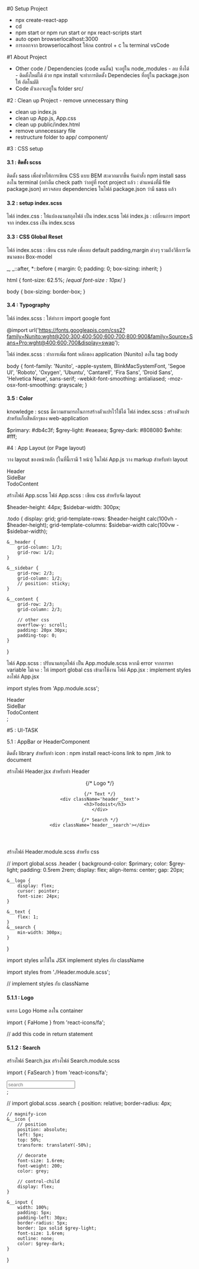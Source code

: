 #0 Setup Project

- npx create-react-app <project-name>
- cd <project-name>
- npm start or npm run start or npx react-scripts start
- auto open browserlocalhost:3000
- การออกจาก browserlocalhost ให้กด control + c ใน terminal vsCode

#1 About Project

- Other code / Dependencies (code คนอื่น) จะอยู่ใน node_modules - ลบ ทิ้งได้ - ติดตั้งใหม่ได้ ด้วย npx install จะทำการติดตั้ง
  Dependecies ที่อยู่ใน package.json ให้ อัตโนมัติ
- Code ตัวเองจะอยู่ใน folder src/

#2 : Clean up Project - remove unnecessary thing

- clean up index.js
- clean up App.js, App.css
- clean up public/index.html
- remove unnecessary file
- restructure folder to app/ component/

#3 : CSS setup

#### 3.1 : ติดตั้ง scss

ติดตั้ง sass เพื่อช่วยให้การเขียน CSS แบบ BEM สะดวกมากขึ้น
รันคำสั่ง npm install sass ลงใน terminal (อย่าลืม check path ว่าอยู่ที่ root project แล้ว : ตำแหน่งที่มี file package.json)
ตรวจสอบ dependencies ในไฟล์ package.json ว่ามี sass แล้ว

#### 3.2 : setup index.scss

ไฟล์ index.css : ให้แปลงนามสกุลไฟล์ เป็น index.scss
ไฟล์ index.js : เปลี่ยนการ import จาก index.css เป็น index.scss

#### 3.3 : CSS Global Reset

ไฟล์ index.scss : เขียน css rule เพื่อลบ default padding,margin ต่างๆ รวมถึงวิธีการวัดขนาดของ Box-model

_,
_::after,
\*::before {
margin: 0;
padding: 0;
box-sizing: inherit;
}

html {
font-size: 62.5%; /_equal font-size : 10px_/
}

body {
box-sizing: border-box;
}

#### 3.4 : Typography

ไฟล์ index.scss : ให้ทำการ import google font

@import url('https://fonts.googleapis.com/css2?family=Nunito:wght@200;300;400;500;600;700;800;900&family=Source+Sans+Pro:wght@400;600;700&display=swap');

ไฟล์ index.scss : ทำการเพิ่ม font หลักของ application (Nunito) ลงใน tag body

body {
font-family: 'Nunito', -apple-system, BlinkMacSystemFont, 'Segoe UI', 'Roboto', 'Oxygen', 'Ubuntu',
'Cantarell', 'Fira Sans', 'Droid Sans', 'Helvetica Neue', sans-serif;
-webkit-font-smoothing: antialiased;
-moz-osx-font-smoothing: grayscale;
}

#### 3.5 : Color

knowledge : scss มีความสามารถในการสร้างตัวแปรไว้ใช้ได้
ไฟล์ index.scss : สร้างตัวแปรสำหรับเก็บสีหลักๆของ web-application

$primary: #db4c3f;
$grey-light: #eaeaea;
$grey-dark: #808080
$white: #fff;

#4 : App Layout (or Page layout)

วาง layout ของหน้าหลัก (ในที่นี้เรามี 1 หน้า)
ในไฟล์ App.js วาง markup สำหรับทำ layout

   <div className='todo'>
        <div className="todo__header">Header</div>
        <div className="todo__sidebar">SideBar</div>
        <div classNAme="todo_content">TodoContent</div>
    </div>

สร้างไฟล์ App.scss
ไฟล์ App.scss : เขียน css สำหรับจัด layout

$header-height: 44px;
$sidebar-width: 300px;

.todo {
display: grid;
grid-template-rows: $header-height calc(100vh - $header-height);
grid-template-columns: $sidebar-width calc(100vw - $sidebar-width);

    &__header {
        grid-column: 1/3;
        grid-row: 1/2;
    }

    &__sidebar {
        grid-row: 2/3;
        grid-column: 1/2;
        // position: sticky;
    }

    &__content {
        grid-row: 2/3;
        grid-column: 2/3;

        // other css
        overflow-y: scroll;
        padding: 20px 30px;
        padding-top: 0;
    }

}

ไฟล์ App.scss : ปรับนามสกุลไฟล์ เป็น App.module.scss
หากมี error จากการหา variable ไม่เจอ : ให้ import global css เข้ามาใช้งาน
ไฟล์ App.jsx : implement styles ลงไฟล์ App.jsx

import styles from 'App.module.scss';

<div className={styles.todo}>
    <div className={styles.todo__header}>Header</div>
    <div className={styles.todo__sidebar}>SideBar</div>
    <div classNAme={styles.todo__content}>TodoContent</div>
</div>;

#5 : UI-TASK

5.1 : AppBar or HeaderComponent

ติดตั้ง library สำหรับทำ icon : npm install react-icons link to npm ,link to document

สร้างไฟล์ Header.jsx สำหรับทำ Header

<header className='header'>
    {/* Logo */}
    <div className='header__logo'></div>

    {/* Text */}
    <div className='header__text'>
        <h3>Todoist</h3>
    </div>

    {/* Search */}
    <div className='header__search'></div>

</header>

สร้างไฟล์ Header.module.scss สำหรับ css

// import global.scss
.header {
background-color: $primary;
color: $grey-light;
padding: 0.5rem 2rem;
display: flex;
align-items: center;
gap: 20px;

    &__logo {
        display: flex;
        cursor: pointer;
        font-size: 24px;
    }

    &__text {
        flex: 1;
    }
    &__search {
        min-width: 300px;
    }

}

import styles มาใช้ใน JSX
implement styles กับ className

import styles from './Header.module.scss';

// implement styles กับ className

#### 5.1.1 : Logo

แทรก Logo Home ลงใน container

import { FaHome } from 'react-icons/fa';

// add this code in return statement

<div className='header__logo'>
    <FaHome />
</div>

#### 5.1.2 : Search

สร้างไฟล์ Search.jsx
สร้างไฟล์ Search.module.scss

import { FaSearch } from 'react-icons/fa';

<div className='search'>
    <span className='search__icon'>
        <FaSearch />
    </span>
    <input type='text' className='search__input' placeholder='search' />
</div>;

// import global.scss
.search {
position: relative;
border-radius: 4px;

    // magnify-icon
    &__icon {
        // position
        position: absolute;
        left: 5px;
        top: 50%;
        transform: translateY(-50%);

        // decorate
        font-size: 1.6rem;
        font-weight: 200;
        color: grey;

        // control-child
        display: flex;
    }

    &__input {
        width: 100%;
        padding: 5px;
        padding-left: 30px;
        border-radius: 5px;
        border: 1px solid $grey-light;
        font-size: 1.6rem;
        outline: none;
        color: $grey-dark;
    }

}
